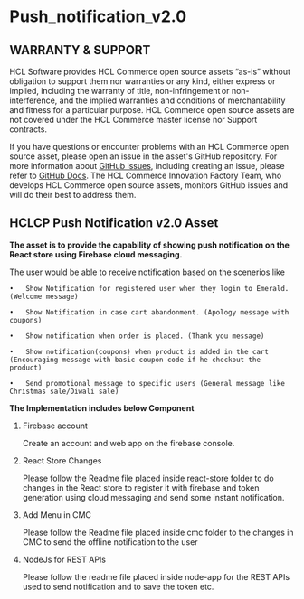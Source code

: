 # Push_notification_v2.0

## WARRANTY & SUPPORT 
HCL Software provides HCL Commerce open source assets “as-is” without obligation to support them nor warranties or any kind, either express or implied, including the warranty of title, non-infringement or non-interference, and the implied warranties and conditions of merchantability and fitness for a particular purpose. HCL Commerce open source assets are not covered under the HCL Commerce master license nor Support contracts.

If you have questions or encounter problems with an HCL Commerce open source asset, please open an issue in the asset's GitHub repository. For more information about [GitHub issues](https://docs.github.com/en/issues), including creating an issue, please refer to [GitHub Docs](https://docs.github.com/en). The HCL Commerce Innovation Factory Team, who develops HCL Commerce open source assets, monitors GitHub issues and will do their best to address them. 

## HCLCP Push Notification v2.0 Asset

**The asset is to provide the capability of showing push notification on the React store using Firebase cloud messaging.**

The user would be able to receive notification based on the scenerios like 

    •	Show Notification for registered user when they login to Emerald. (Welcome message)

    •	Show Notification in case cart abandonment. (Apology message with coupons)

    •	Show notification when order is placed. (Thank you message)

    •	Show notification(coupons) when product is added in the cart (Encouraging message with basic coupon code if he checkout the product)

    •	Send promotional message to specific users (General message like Christmas sale/Diwali sale)


**The Implementation includes below Component**

 1. Firebase account
 
     Create an account and web app on the firebase console.
     
 2. React Store Changes
 
     Please follow the Readme file placed inside react-store folder to do changes in the React store to register it with firebase and token generation using cloud messaging and send some instant notification.
   
3. Add Menu in CMC

     Please follow the Readme file placed inside cmc folder to the changes in CMC to send the offline notification to the user

4. NodeJs for REST APIs
   
    Please follow the readme file placed inside node-app for the REST APIs used to send notification and to save the token etc.
      




 
